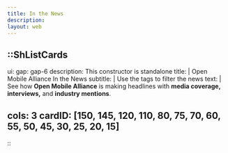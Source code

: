 ```yaml
---
title: In the News
description:
layout: web
---
```


::ShListCards
---
ui:
    gap: gap-6
description: This constructor is standalone
title: |
    Open Mobile Alliance In the News 
subtitle: |
    Use the tags to filter the news
text: |
    See how **Open Mobile Alliance** is making headlines with **media coverage, interviews,** and **industry mentions**.  

cols: 3
cardID: [150, 145, 120, 110, 80, 75, 70, 60, 55, 50, 45, 30, 25, 20, 15]
---
::